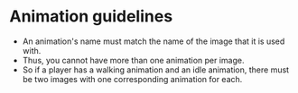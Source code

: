 # Animation guidelines

* An animation's name must match the name of the image that it is used with.
* Thus, you cannot have more than one animation per image.
* So if a player has a walking animation and an idle animation, there must be two images with one corresponding
animation for each.
